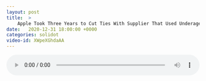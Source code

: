 ```yaml
---
layout: post
title:  >
    Apple Took Three Years to Cut Ties With Supplier That Used Underage Labor
date:   2020-12-31 18:00:00 +0000
categories: solidot
video-id: XWpeXGhdaAA
---
```


<audio src="/assets/cfe9bcd88c82d52019c8634cddc302d3.mp3" style="width: 100%;" controls></audio>

